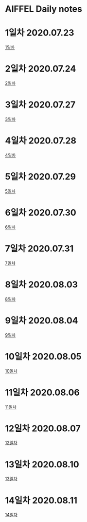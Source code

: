AIFFEL Daily notes
=========

# 1일차 2020.07.23
[1일차](https://www.notion.so/bluecandle/AIFFEL-1-2020-07-23-28eef6bc4b544ebca6885c0600953460)

# 2일차 2020.07.24
[2일차](https://www.notion.so/bluecandle/AIFFEL-2-2020-07-24-326054b21f794065ac58cd4f70b9ba3f)

# 3일차 2020.07.27
[3일차](https://www.notion.so/bluecandle/AIFFEL-3-2020-07-27-f345447195cc43e6be6b26024cb7549a)

# 4일차 2020.07.28
[4일차](https://www.notion.so/bluecandle/AIFFEL_4-2020-07-28-e6b4be4727cd49608a5fb5fa436c14fa)

# 5일차 2020.07.29
[5일차](https://www.notion.so/bluecandle/AIFFEL_5-2020-07-29-37753e0302874da5acfa071a81e27b5c)

# 6일차 2020.07.30
[6일차](https://www.notion.so/bluecandle/AIFFE_6-2020-07-30-b3ae74b468014969a667e4d97cee7069)

# 7일차 2020.07.31
[7일차](https://www.notion.so/bluecandle/AIFFEL_7-2020-07-31-73965a729425433ab802565a887116ca)

# 8일차 2020.08.03
[8일차](https://www.notion.so/bluecandle/AIFFEL_8-2020-08-03-a29b47c70adc4983a6693a639fb3d610)

# 9일차 2020.08.04
[9일차](https://www.notion.so/bluecandle/AIFFEL_9-2020-08-04-457ca363ca63416a842fa68c0901023e)

# 10일차 2020.08.05
[10일차](https://www.notion.so/bluecandle/AIFFEL_10-2020-08-05-2207e195c1384db8a4454183363b2acb)

# 11일차 2020.08.06
[11일차](https://www.notion.so/bluecandle/AIFFEL_11-2020-08-06-1fbf9b6cf3c04287b89df092457cced7)

# 12일차 2020.08.07
[12일차](https://www.notion.so/bluecandle/AIFFEL_12-2020-08-07-e066f6e95aca45aca0baed0878450c03)

# 13일차 2020.08.10
[13일차](https://www.notion.so/bluecandle/AIFFEL_13-2020-08-10-67481fe02b7e4c2b92d1d6aaa3ee0e15)

# 14일차 2020.08.11
[14일차](https://www.notion.so/bluecandle/AIFFEL_14-2020-08-11-d30a98814aed4ab382312ea9d5efcf57)